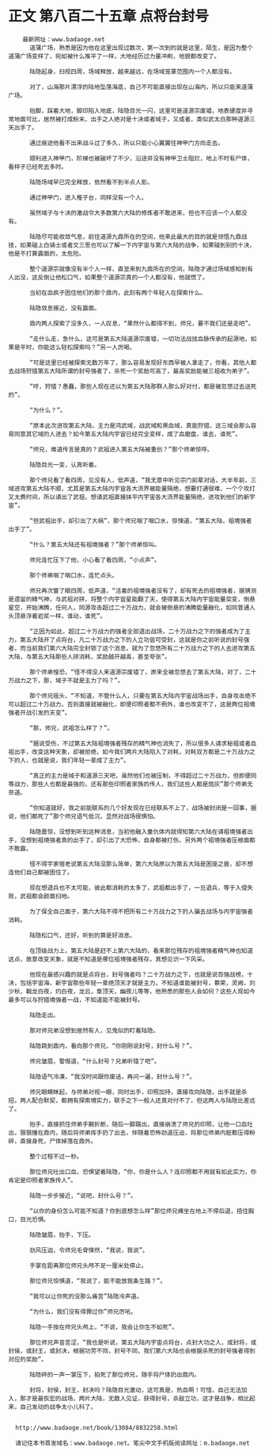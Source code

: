 # 正文 第八百二十五章 点将台封号
        最新网址：www.badaoge.net
          道蒲广场，熟悉是因为他在这里出现过数次，第一次到的就是这里，陌生，是因为整个道蒲广场变样了，宛如被什么推平了一样，大地经历过力量冲刷，地貌都改变了。
      
          陆隐起身，扫视四周，场域释放，越来越远，在场域笼罩范围内一个人都没有。
      
          对了，山海那片漂浮的陆地坠落海底，自己不可能直接出现在山海内，所以只能来道蒲广场。
      
          抬脚，踩着大地，脚印陷入地底，陆隐目光一闪，这里可是道源宗废墟，地表硬度非寻常地面可比，居然被打成粉末，出手之人绝对是十决或者域子，又或者，类似武太白那种道源三天出手了。
      
          通过痕迹他看不出来战斗过了多久，所以只能小心翼翼往神甲门方向走去。
      
          顺利进入神甲门，阶梯也被破坏了不少，沿途并没有神甲卫士阻拦，地上不时有尸体，看样子已经死去多时。
      
          陆隐场域早已完全释放，依然看不到半点人影。
      
          通过神甲门，进入稚子台，同样没有一个人。
      
          虽然域子与十决的激战令大多数第六大陆的修炼者不敢进来，但也不应该一个人都没有。
      
          陆隐尽可能收敛气息，前往道源九鼎所在的空间，他来此最大的目的就是领悟九鼎战技，如果碰上白骑士或者文三思也可以了解一下内宇宙与第六大陆的战争，如果碰到别的十决，他是不打算露面的，太危险。
      
          整个道源宗就像没有半个人一样，直至来到九鼎所在的空间，陆隐才通过场域感知到有人出没，这反倒让他松口气，如果整个道源宗真的一个人都没有，他就慌了。
      
          当初在血疯子困住他们的那个鼎内，此刻有两个年轻人在探索什么。
      
          陆隐敛息接近，没有露面。
      
          鼎内两人探索了没多久，一人叹息，“果然什么都得不到，师兄，要不我们还是走吧”。
      
          “走什么走，急什么，这可是第五大陆道源宗废墟，一切功法战技血脉传承的起源地，如果是平时，你能这么轻松探索吗？”另一人厉喝。
      
          “可是这里已经被探索无数万年了，那么容易发现好东西早被人拿走了，你看，其他人都去战场狩猎第五大陆所谓的封号强者了，杀死一个奖励可高了，最高奖励能被三祖收为弟子”。
      
          “哼，狩猎？愚蠢，那些人现在还以为第五大陆那群人那么好对付，都是被忽悠过去送死的”。
      
          “为什么？”。
      
          “原本此次进攻第五大陆，主力是鸿武域，战武域和黑血域，真能狩猎，这三域会那么容易同意其它域的人进去？如今第五大陆内宇宙已经完全变样，成了血磨盘，谁去，谁死”。
      
          “师兄，难道传言是真的？武祖进入第五大陆被重创？”那个师弟惊呼。
      
          陆隐目光一变，认真听着。
      
          那个师兄看了看四周，见没有人，低声道，“我无意中听见宗门前辈对话，大半年前，三域进攻第五大陆不顺，尤其是第五大陆内宇宙各大流界被能量隔绝，想要打通很难，一个个攻打又太费时间，所以请出了武祖，想请武祖直接抹平内宇宙各大流界能量隔绝，进攻到他们的新宇宙”。
      
          “但武祖出手，却引出了大祸”，那个师兄咽了咽口水，惊悚道，“第五大陆，祖境强者出手了”。
      
          “什么？第五大陆还有祖境强者？”那个师弟惊叫。
      
          师兄连忙压下了他，小心看了看四周，“小点声”。
      
          那个师弟咽了咽口水，连忙点头。
      
          师兄再次瞥了眼四周，低声道，“活着的祖境强者没有了，却有死去的祖境强者，据猜测是遗留的精气神，与武祖对拼，将整个内宇宙星能翻了天，使得第五大陆内宇宙能量突变，倒悬星空，开始沸腾，任何人，同源攻击超过二十万战力，就会被倒悬的沸腾能量融化，如同普通人头顶悬浮着岩浆一样，谁动，谁死”。
      
          “正因为如此，超过二十万战力的强者全部退出战场，二十万战力之下的强者成为了主力，第五大陆开了点将台，凡二十万战力之下的人立功皆可受封，这就是你之前听说的封号强者，而当前我们第六大陆完全封锁了这个消息，就为了忽悠所有二十万战力之下的人去进攻第五大陆，与第五大陆那些人拼消耗，奖励越开越高，甚至夸张”。
      
          那个师弟惶恐，“怪不得没人来道源宗废墟了，原来全被忽悠去了第五大陆，对了，二十万战力之下，那，域子不就是主力了吗？”。
      
          那个师兄摇头，“不知道，不管什么人，只要在第五大陆内宇宙战场出手，自身攻击绝不可以超过二十万战力，否则直接就被融化，即便印照者都不例外，谁也改变不了，这是两位祖境强者开战引发的天变”。
      
          “那，师兄，武祖怎么样了？”。
      
          “据说受伤，不过第五大陆祖境强者残存的精气神也消失了，所以很多人请求秘祖或者血祖出手，改变这种天象，却被拒绝，如今我们两片大陆陷入了对耗，对耗双方都是二十万战力之下的人，也就是说，我们年轻一辈成了主力”。
      
          “真正的主力是域子和道源三天吧，虽然他们也被压制，不得超过二十万战力，但即便同等战力，那些人也都是最强的，还有那些印照者家族的传人，我们这些人都是炮灰”那个师弟无奈道。
      
          “你知道就好，我之前能联系的几个好友现在已经联系不上了，战场被封闭是一回事，据说，他们都死了”那个师兄语气低沉，显然对战场很惧怕。
      
          陆隐震惊，没想到听到这种消息，当初他融入童仇体内就得知第六大陆在请祖境强者出手，没想到祖境强者真的出手了，却引出了大恐怖，自身都被打伤，另外两个祖境强者压根面都不敢露。
      
          怪不得宇家宿老说第五大陆没那么简单，第六大陆原以为第五大陆是困笼之兽，却不想连他们自己都被困住了。
      
          现在想退兵也不太可能，彼此都消耗的太多了，武祖都出手了，一旦退兵，等于入侵失败，武祖都会颜面扫地。
      
          为了保全自己面子，第六大陆不得不把所有二十万战力之下的人骗去战场与内宇宙强者消耗。
      
          陆隐松口气，还好，听到的算是好消息。
      
          在顶级战力上，第五大陆是赶不上第六大陆的，看来那位残存的祖境强者精气神也知道这点，故意改变天象，就是不知道是哪位祖境强者残存，真想见识一下风采。
      
          他现在最感兴趣的就是点将台，封号强者吗？二十万战力之下，也就是说百强战榜，十决，包括宇宙海，新宇宙那些年轻一辈绝顶天才就是主力，不知道谁能被封号，慕荣，灵阙，刘少秋，戰龙白夜，灼白夜，龙云，章顶天，幽夜儿等等，他熟悉的那些人会如何？这些人现如今最多可以与狩猎境强者一战，不知道能不能被封号。
      
          陆隐走出。
      
          那对师兄弟没想到居然有人，见鬼似的盯着陆隐。
      
          陆隐跳到鼎内，看向那个师兄，“你刚刚说封号，封什么号？”。
      
          师兄皱眉，警惕道，“什么封号？兄弟听错了吧”。
      
          陆隐语气冷漠，“我没时间跟你废话，再问一遍，封什么号？”。
      
          师兄眼睛眯起，与师弟对视一眼，同时出手，印照加持，直接攻向陆隐，出手就是杀招，两人配合默契，都拥有探索境实力，联手之下一般人还真对付不了，但这两人与陆隐比差远了。
      
          抬手，直接抓住师弟手腕折断，随后一脚踹出，直接崩溃了师兄的印照，让他一口血吐出，狠狠撞在鼎内，随后将师弟挥手扔了出去，伴随着恐怖劲道压迫，将那位师弟内脏都压得粉碎，直接身死，尸体掉落在鼎外。
      
          整个过程不过一秒。
      
          那位师兄吐出口血，恐惧望着陆隐，“你，你是什么人？连印照都不用就有如此实力，你肯定是印照者家族传人”。
      
          陆隐一步步接近，“说吧，封什么号？”。
      
          “以你的身份怎么可能不知道？你到底想怎么样”那位师兄瘫坐在地上不停后退，捂住胸口，目光恐惧。
      
          陆隐皱眉，抬手，下压。
      
          劲风压迫，令师兄毛骨悚然，“我说，我说”。
      
          手掌在距离那位师兄头颅不足一厘米处停止。
      
          那位师兄惊惧道，“我说了，能不能放我条生路？”。
      
          “我可以让你死的没那么痛苦”陆隐冷声道。
      
          “为什么，我们没有得罪过你”师兄厉吼。
      
          陆隐一手按在师兄头颅上，“不说，我会让你生不如死”。
      
          那位师兄声音苦涩，“我也是听说，第五大陆内宇宙点将台，点封大功之人，或封将，或封侯，或封王，或封决，根据功劳不同，封号不同，我们第六大陆也会根据杀死的封号强者得到对应的奖励”。
      
          陆隐砰的一声一掌压下，拍死了那位师兄，随手将尸体扔出鼎内。
      
          封将，封侯，封王，封决吗？陆隐目光激动，这可真是，热血啊！可惜，自己无法加入，那才是最恢宏的战场，两片大陆，无数人见证，获得封号，杀敌立功，这才是战争，相比起来，自己发动的战争太小儿科了。
      
      
      http://www.badaoge.net/book/13084/8832258.html
      
      请记住本书首发域名：www.badaoge.net。笔尖中文手机版阅读网址：m.badaoge.net